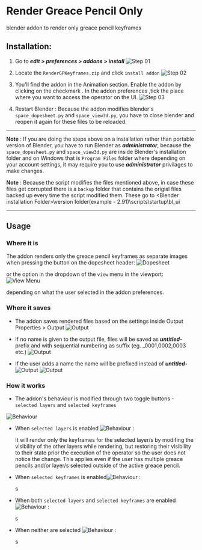 # Render Greace Pencil Only
blender addon to render only greace pencil keyframes


## Installation:

1. Go to  ***edit > preferences > addons > install***
![Step 01](images/Install_01.png)

2. Locate the `RenderGPKeyframes.zip` and click `install addon`
![Step 02](images/Install_02.png)

3. You'll find the addon in the Animation section. Enable the addon by clicking on the checkmark . In the addon preferences ,tick the place where
you want to access the operator on the UI.
![Step 03](images/Install_03.png)

4. Restart Blender : Because the addon modifies blender's `space_dopesheet.py` and `space_view3d.py`, you have to close blender and reopen it again for these files to be reloaded.


---

**Note** : If you are doing the steps above on a installation rather than portable version of Blender, you have to run Blender as ***administrator***, because the `space_dopesheet.py` and `space_view3d.py` are inside Blender's installation folder and on Windows that is `Program Files` folder where depending on your account settings, it may require you to use ***administrator*** privilages to make changes.

**Note** : Because the script modifies the files mentioned above, in case these files get corrupted there is a `backup` folder that contains the origial files backed up every time the script modified them. These go to \<Blender installation Folder>\version folder(example - 2.91)\scripts\startup\bl_ui 

---


## Usage

### Where it is
The addon renders only the greace pencil keyframes as separate images when pressing the button on the dopesheet header:
![Dopesheet](images/Usage_01a.png)

or the option in the dropdown of the `view` menu in the viewport:
![View Menu](images/Usage_01b.png)

depending on what the user selected in the addon preferences.

### Where it saves

- The addon saves rendered files based on the settings inside Output Properties > Output
![Output](images/Usage_02.png)

- If no name is given to the output file, files will be saved as ***untitled-*** prefix and with sequential numbering as suffix (eg. _0001,0002,0003 etc.)
![Output](images/Usage_02b.png)


- If the user adds a name the name will be prefixed instead of ***untitled-***
![Output](images/Usage_02c.png)
![Output](images/Usage_02d.png)

### How it works

- The addon's behaviour is modified through two toggle buttons - `selected layers` and `selected keyframes`

![Behaviour](images/Usage_03a.png)

- When `selected layers` is enabled ![Behaviour](images/Usage_03b.png) :

    It will render only the keyframes for the selected layer/s by modifing the visibility of the other layers while rendering, but restoring their visibility to their state prior the execution of the operator so the user does not notice the change. This applies even if the user has multiple greace pencils and/or layer/s selected outside of the active greace pencil.

- When `selected keyframes` is enabled![Behaviour](images/Usage_03c.png) :

    s

- When both `selected layers` and `selected keyframes` are enabled ![Behaviour](images/Usage_03d.png) :

    s

- When neither are selected ![Behaviour](images/Usage_03e.png) :
    
    s
